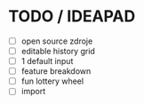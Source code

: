 # TODO / IDEAPAD
- [ ] open source zdroje
- [ ] editable history grid
- [ ] 1 default input
- [ ] feature breakdown
- [ ] fun lottery wheel
- [ ] import
